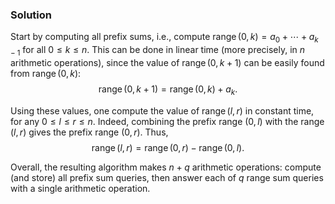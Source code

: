 
### Solution

Start by computing all prefix sums, i.e., 
compute $\operatorname{range}(0,k)=a_0+\dotsb+a_{k-1}$ for all $0 \le k \le n$.
This can be done in linear time (more precisely, in $n$
arithmetic operations), since the value of 
$\operatorname{range}(0,k+1)$
can be easily found from $\operatorname{range}(0,k)$: 
$$\operatorname{range}(0,k+1)=\operatorname{range}(0,k)+a_k.$$

Using these values, one compute the value of 
$\operatorname{range}(l,r)$ in constant time, for any $0 \le l \le r \le n$.
Indeed, combining the prefix range $(0,l)$ with the range $(l,r)$
gives the prefix range $(0,r)$. Thus,
$$\operatorname{range}(l,r)=\operatorname{range}(0,r)-\operatorname{range}(0,l).$$

Overall, the resulting algorithm 
makes $n+q$ arithmetic operations:
compute (and store) all prefix sum queries, 
then answer each of $q$ range sum queries with a single arithmetic 
operation.  